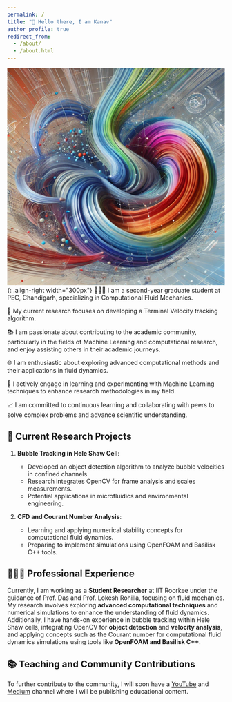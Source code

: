 ```yaml
---
permalink: /
title: "👋 Hello there, I am Kanav"
author_profile: true
redirect_from: 
  - /about/
  - /about.html
---
```




![Illustration of CFD](/images/cfd.png){: .align-right width="300px"}
👨🏻‍💻 I am a second-year graduate student at PEC, Chandigarh, specializing in Computational Fluid Mechanics.

🔬 My current research focuses on developing a Terminal Velocity tracking algorithm.

📚 I am passionate about contributing to the academic community, particularly in the fields of Machine Learning and computational research, and enjoy assisting others in their academic journeys.

🌐 I am enthusiastic about exploring advanced computational methods and their applications in fluid dynamics.

🤖 I actively engage in learning and experimenting with Machine Learning techniques to enhance research methodologies in my field.

📈 I am committed to continuous learning and collaborating with peers to solve complex problems and advance scientific understanding.

## 📜 Current Research Projects

1. **Bubble Tracking in Hele Shaw Cell**:
   - Developed an object detection algorithm to analyze bubble velocities in confined channels.
   - Research integrates OpenCV for frame analysis and scales measurements.
   - Potential applications in microfluidics and environmental engineering.

2. **CFD and Courant Number Analysis**:
   - Learning and applying numerical stability concepts for computational fluid dynamics.
   - Preparing to implement simulations using OpenFOAM and Basilisk C++ tools.

## 👨🏻‍🔬 Professional Experience

Currently, I am working as a **Student Researcher** at IIT Roorkee under the guidance of Prof. Das and Prof. Lokesh Rohilla, focusing on fluid mechanics. My research involves exploring **advanced computational techniques** and numerical simulations to enhance the understanding of fluid dynamics. Additionally, I have hands-on experience in bubble tracking within Hele Shaw cells, integrating OpenCV for **object detection** and **velocity analysis**, and applying concepts such as the Courant number for computational fluid dynamics simulations using tools like **OpenFOAM and Basilisk C++**.

## 📚 Teaching and Community Contributions
To further contribute to the community, I will soon have a [YouTube](www.youtube.com) and [Medium](www.medium.com) channel where I will be publishing educational  content.